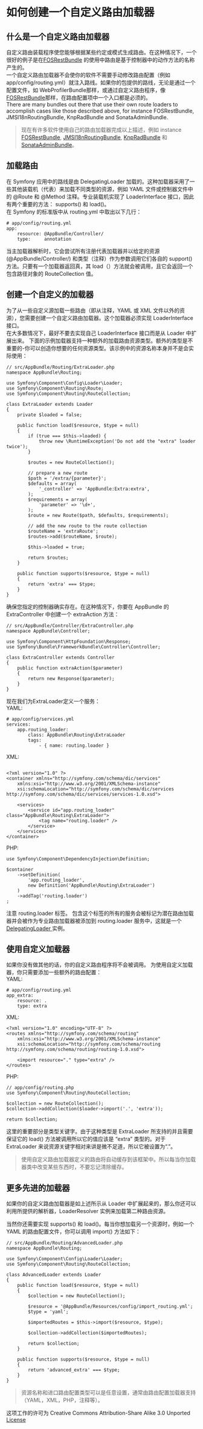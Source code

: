 # 如何创建一个自定义路由加载器

## 什么是一个自定义路由加载器
自定义路由装载程序使您能够根据某些约定或模式生成路由。在这种情况下，一个很好的例子是在[FOSRestBundle](https://github.com/FriendsOfSymfony/FOSRestBundle) 的使用中路由是基于控制器中的动作方法的名称产生的。  
一个自定义路由加载器不会使你的软件不需要手动修改路由配置（例如 app/config/routing.yml）就注入路线。如果你的包提供的路线，无论是通过一个配置文件，如 WebProfilerBundle那样，或通过自定义路由程序，像 [FOSRestBundle](https://github.com/FriendsOfSymfony/FOSRestBundle)那样，在路由配置项中一个入口都是必须的。  
There are many bundles out there that use their own route loaders to accomplish cases like those described above, for instance FOSRestBundle, JMSI18nRoutingBundle, KnpRadBundle and SonataAdminBundle.

> 现在有许多软件使用自己的路由加载器完成以上描述，例如 instance [FOSRestBundle](https://github.com/FriendsOfSymfony/FOSRestBundle), [JMSI18nRoutingBundle](https://github.com/schmittjoh/JMSI18nRoutingBundle), [KnpRadBundle](https://github.com/KnpLabs/KnpRadBundle) 和 [SonataAdminBundle](https://github.com/sonata-project/SonataAdminBundle)。

## 加载路由 

在 Symfony 应用中的路线是由 DelegatingLoader 加载的。这种加载器采用了一些其他装载机（代表）来加载不同类型的资源，例如 YAML 文件或控制器文件中的 @Route 和 @Method 注释。专业装载机实现了 LoaderInterface 接口，因此有两个重要的方法： supports() 和 load()。  
在 Symfony 的标准版中从 routing.yml 中取出以下几行：  
```
# app/config/routing.yml
app:
    resource: @AppBundle/Controller/
    type:     annotation

```

当主加载器解析时，它会尝试所有注册代表加载器并以给定的资源 (@AppBundle/Controller/) 和类型（注释）作为参数调用它们各自的 support() 方法。只要有一个加载器返回真，其 load（）方法就会被调用，且它会返回一个包含路径对象的 RouteCollection 值。

## 创建一个自定义的加载器
为了从一些自定义源加载一些路由（即从注释，YAML 或 XML 文件以外的资源），您需要创建一个自定义路由加载器。这个加载器必须实现 LoaderInterface 接口。  
在大多数情况下，最好不要去实现自己 LoaderInterface 接口而是从 Loader 中扩展出来。
下面的示例加载器支持一种额外的加载路由资源类型。额外的类型是不重要的-你可以创造你想要的任何资源类型。该示例中的资源名称本身并不是会实际使用：
```
// src/AppBundle/Routing/ExtraLoader.php
namespace AppBundle\Routing;

use Symfony\Component\Config\Loader\Loader;
use Symfony\Component\Routing\Route;
use Symfony\Component\Routing\RouteCollection;

class ExtraLoader extends Loader
{
    private $loaded = false;

    public function load($resource, $type = null)
    {
        if (true === $this->loaded) {
            throw new \RuntimeException('Do not add the "extra" loader twice');
        }

        $routes = new RouteCollection();

        // prepare a new route
        $path = '/extra/{parameter}';
        $defaults = array(
            '_controller' => 'AppBundle:Extra:extra',
        );
        $requirements = array(
            'parameter' => '\d+',
        );
        $route = new Route($path, $defaults, $requirements);

        // add the new route to the route collection
        $routeName = 'extraRoute';
        $routes->add($routeName, $route);

        $this->loaded = true;

        return $routes;
    }

    public function supports($resource, $type = null)
    {
        return 'extra' === $type;
    }
}
```

确保您指定的控制器确实存在。在这种情况下，你要在  AppBundle 的 ExtraController 中创建一个 extraAction 方法：
```
// src/AppBundle/Controller/ExtraController.php
namespace AppBundle\Controller;

use Symfony\Component\HttpFoundation\Response;
use Symfony\Bundle\FrameworkBundle\Controller\Controller;

class ExtraController extends Controller
{
    public function extraAction($parameter)
    {
        return new Response($parameter);
    }
}
``` 

现在我们为ExtraLoader定义一个服务：  
YAML:
```
# app/config/services.yml
services:
    app.routing_loader:
        class: AppBundle\Routing\ExtraLoader
        tags:
            - { name: routing.loader }
```

XML:
```

<?xml version="1.0" ?>
<container xmlns="http://symfony.com/schema/dic/services"
    xmlns:xsi="http://www.w3.org/2001/XMLSchema-instance"
    xsi:schemaLocation="http://symfony.com/schema/dic/services http://symfony.com/schema/dic/services/services-1.0.xsd">

    <services>
        <service id="app.routing_loader" class="AppBundle\Routing\ExtraLoader">
            <tag name="routing.loader" />
        </service>
    </services>
</container>

```

PHP:
```
use Symfony\Component\DependencyInjection\Definition;

$container
    ->setDefinition(
        'app.routing_loader',
        new Definition('AppBundle\Routing\ExtraLoader')
    )
    ->addTag('routing.loader')
;
``` 


注意 routing.loader 标签。 包含这个标签的所有的服务会被标记为潜在路由加载器并会被作为专业路由加载器被添加到 routing.loader 服务中，这就是一个 [DelegatingLoader ](http://api.symfony.com/2.7/Symfony/Bundle/FrameworkBundle/Routing/DelegatingLoader.html)实例。  

## 使用自定义加载器
如果你没有做其他的话，你的自定义路由程序将不会被调用。 为使用自定义加载器，你只需要添加一些额外的路由配置：  
YAML:
```
# app/config/routing.yml
app_extra:
    resource: .
    type: extra
```

XML:
```
<?xml version="1.0" encoding="UTF-8" ?>
<routes xmlns="http://symfony.com/schema/routing"
    xmlns:xsi="http://www.w3.org/2001/XMLSchema-instance"
    xsi:schemaLocation="http://symfony.com/schema/routing http://symfony.com/schema/routing/routing-1.0.xsd">

    <import resource="." type="extra" />
</routes>

```

PHP:
```
// app/config/routing.php
use Symfony\Component\Routing\RouteCollection;

$collection = new RouteCollection();
$collection->addCollection($loader->import('.', 'extra'));

return $collection;
```   

这里的重要部分是类型关键字。由于这种类型是 ExtraLoader 所支持的并且需要保证它的 load() 方法被调用所以它的值应该是 “extra” 类型的。对于 ExtraLoader 来说资源关键字相对来讲是微不足道，所以它被设置为“.”。  

> 使用自定义路由加载器定义的路由将自动缓存到该框架中。所以每当你加载器类中改变某些东西时，不要忘记清除缓存。  

## 更多先进的加载器

如果你的自定义路由加载器是如上述所示从 Loader 中扩展起来的，那么你还可以利用所提供的解析器，LoaderResolver 实例来加载第二种路由资源。    

当然你还需要实现 supports() 和 load()。每当你想加载另一个资源时，例如一个 YAML 的路由配置文件，你可以调用 import() 方法如下：

```   
// src/AppBundle/Routing/AdvancedLoader.php
namespace AppBundle\Routing;

use Symfony\Component\Config\Loader\Loader;
use Symfony\Component\Routing\RouteCollection;

class AdvancedLoader extends Loader
{
    public function load($resource, $type = null)
    {
        $collection = new RouteCollection();

        $resource = '@AppBundle/Resources/config/import_routing.yml';
        $type = 'yaml';

        $importedRoutes = $this->import($resource, $type);

        $collection->addCollection($importedRoutes);

        return $collection;
    }

    public function supports($resource, $type = null)
    {
        return 'advanced_extra' === $type;
    }
}
```   

> 资源名称和进口路由配置类型可以是任意设置，通常由路由配置加载器支持（YAML，XML，PHP，注释等）。

这项工作的许可为 Creative Commons Attribution-Share Alike 3.0 Unported [License](http://creativecommons.org/licenses/by-sa/3.0/)


